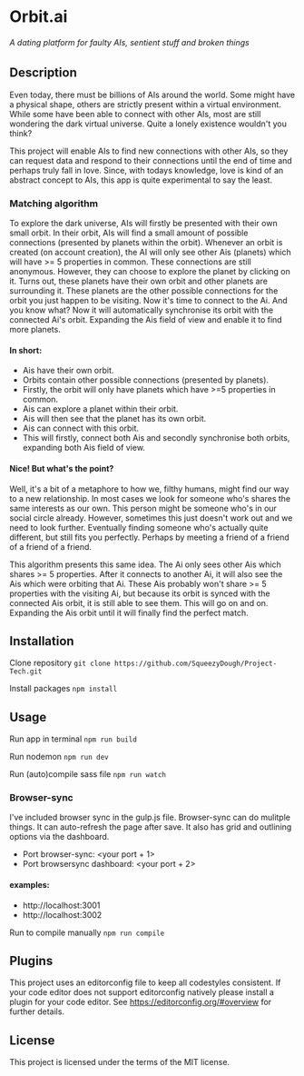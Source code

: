 # Orbit.ai
###### A dating platform for faulty AIs, sentient stuff and broken things

## Description
Even today, there must be billions of AIs around the world. Some might have a physical shape, others are strictly present within a virtual environment. While some have been able to connect with other AIs, most are still wondering the dark virtual universe. Quite a lonely existence wouldn't you think? 

This project will enable AIs to find new connections with other AIs, so they can request data and respond to their connections until the end of time and perhaps truly fall in love. Since, with todays knowledge, love is kind of an abstract concept to AIs, this app is quite experimental to say the least.

### Matching algorithm
To explore the dark universe, AIs will firstly be presented with their own small orbit. In their orbit, AIs will find a small amount of possible connections (presented by planets within the orbit). Whenever an orbit is created (on account creation), the AI will only see other Ais (planets) which will have >= 5 properties in common. These connections are still anonymous. However, they can choose to explore the planet by clicking on it. Turns out, these planets have their own orbit and other planets are surrounding it. These planets are the other possible connections for the orbit you just happen to be visiting. Now it's time to connect to the Ai. And you know what? Now it will automatically synchronise its orbit with the connected Ai's orbit. Expanding the Ais field of view and enable it to find more planets. 

#### In short:
* Ais have their own orbit.
* Orbits contain other possible connections (presented by planets).
* Firstly, the orbit will only have planets which have >=5 properties in common.
* Ais can explore a planet within their orbit.
* Ais will then see that the planet has its own orbit.
* Ais can connect with this orbit.
* This will firstly, connect both Ais and secondly synchronise both orbits, expanding both Ais field of view.

#### Nice! But what's the point? 
Well, it's a bit of a metaphore to how we, filthy humans, might find our way to a new relationship. In most cases we look for someone who's shares the same interests as our own. This person might be someone who's in our social circle already. However, sometimes this just doesn't work out and we need to look further. Eventually finding someone who's actually quite different, but still fits you perfectly. Perhaps by meeting a friend of a friend of a friend of a friend. 

This algorithm presents this same idea. The Ai only sees other Ais which shares >= 5 properties. After it connects to another Ai, it will also see the Ais which were orbiting that Ai. These Ais probably won't share >= 5 properties with the visiting Ai, but because its orbit is synced with the connected Ais orbit, it is still able to see them. This will go on and on. Expanding the Ais orbit until it will finally find the perfect match. 


## Installation
Clone repository
`git clone https://github.com/SqueezyDough/Project-Tech.git`

Install packages
`npm install`

## Usage 
Run app in terminal
`npm run build`

Run nodemon
`npm run dev`

Run (auto)compile sass file
`npm run watch`

### Browser-sync
I've included browser sync in the gulp.js file. Browser-sync can do mulitple things. It can auto-refresh the page after save. It also has grid and outlining options via the dashboard.

* Port browser-sync: <your port + 1> 
* Port browsersync dashboard: <your port + 2>

#### examples: 
* http://localhost:3001
* http://localhost:3002

Run to compile manually
`npm run compile`

## Plugins
This project uses an editorconfig file to keep all codestyles consistent.
If your code editor does not support editorconfig natively please install a plugin for your code editor.
See https://editorconfig.org/#overview for further details.

## License
This project is licensed under the terms of the MIT license.
